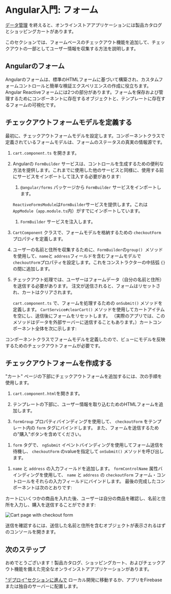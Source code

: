 # Angular入門: フォーム

[データ管理](start/start-data "入門： データ管理") を終えると、オンラインストアアプリケーションには製品カタログとショッピングカートがあります。

このセクションでは、フォームベースのチェックアウト機能を追加して、チェックアウトの一部としてユーザー情報を収集する方法を説明します。

## Angularのフォーム

Angularのフォームは、標準のHTMLフォームに基づいて構築され、カスタムフォームコントロールと簡単な検証エクスペリエンスの作成に役立ちます。 Angular Reactiveフォームには2つの部分があります。フォームを保存および管理するためにコンポーネントに存在するオブジェクトと、テンプレートに存在するフォームの可視化です。

## チェックアウトフォームモデルを定義する

最初に、チェックアウトフォームモデルを設定します。コンポーネントクラスで定義されているフォームモデルは、フォームのステータスの真実の情報源です。

1. `cart.component.ts` を開きます。

1. Angularの `FormBuilder` サービスは、コントロールを生成するための便利な方法を提供します。これまでに使用した他のサービスと同様に、使用する前にサービスをインポートして注入する必要があります:

    1. `@angular/forms` パッケージから `FormBuilder` サービスをインポートします。

      <code-example header="src/app/cart/cart.component.ts" path="getting-started/src/app/cart/cart.component.ts" region="imports">
      </code-example>

      `ReactiveFormsModule`は`FormBuilder`サービスを提供します。これは`AppModule`（`app.module.ts`内）がすでにインポートしています。

    1. `FormBuilder` サービスを注入します。 

      <code-example header="src/app/cart/cart.component.ts" path="getting-started/src/app/cart/cart.component.ts" region="inject-form-builder">
      </code-example>

1. `CartComponent` クラスで、フォームモデルを格納するための `checkoutForm` プロパティを定義します。

    <code-example header="src/app/cart/cart.component.ts" path="getting-started/src/app/cart/cart.component.ts" region="checkout-form">
    </code-example>

1. ユーザーの名前と住所を収集するために、`FormBuilder`の`group() `メソッドを使用して、`name`と `address`フィールドを含むフォームモデルで `checkoutForm`プロパティを設定します。これをコンストラクターの中括弧 `{}`の間に追加します。

    <code-example header="src/app/cart/cart.component.ts" path="getting-started/src/app/cart/cart.component.ts" region="checkout-form-group"></code-example>

1. チェックアウト処理では、ユーザーはフォームデータ（自分の名前と住所）を送信する必要があります。 注文が送信されると、フォームはリセットされ、カートはクリアされます。

    `cart.component.ts` で、フォームを処理するための `onSubmit()` メソッドを定義します。 `CartService#clearCart()` メソッドを使用してカートアイテムを空にし、送信後にフォームをリセットします。 （実際のアプリでは、このメソッドはデータを外部サーバーに送信することもあります。）カートコンポーネント全体を次に示します:

    <code-example header="src/app/cart/cart.component.ts" path="getting-started/src/app/cart/cart.component.ts">
    </code-example>

コンポーネントクラスでフォームモデルを定義したので、ビューにモデルを反映するためのチェックアウトフォームが必要です。

## チェックアウトフォームを作成する

"カート" ページの下部にチェックアウトフォームを追加するには、次の手順を使用します。

1. `cart.component.html`を開きます。

1. テンプレートの下部に、ユーザー情報を取り込むためのHTMLフォームを追加します。

1. `formGroup` プロパティバインディングを使用して、 `checkoutForm` をテンプレート内の `form` タグにバインドします。 また、フォームを送信するための"購入"ボタンを含めてください。

  <code-example header="src/app/cart/cart.component.html" path="getting-started/src/app/cart/cart.component.3.html" region="checkout-form">
  </code-example>

1. `form` タグで、 `ngSubmit` イベントバインディングを使用してフォーム送信を待機し、 `checkoutForm` のvalueを指定して `onSubmit()` メソッドを呼び出します。

  <code-example path="getting-started/src/app/cart/cart.component.html" header="src/app/cart/cart.component.html (cart component template detail)" region="checkout-form-1">
  </code-example>

1. `name` と `address` の入力フィールドを追加します。 `formControlName` 属性バインディングを使用して、 `name` と `address` の `checkoutForm` フォーム・コントロールをそれらの入力フィールドにバインドします。 最後の完成したコンポーネントは次のとおりです:

  <code-example path="getting-started/src/app/cart/cart.component.html" header="src/app/cart/cart.component.html" region="checkout-form-2">
  </code-example>

カートにいくつかの商品を入れた後、ユーザーは自分の商品を確認し、名前と住所を入力し、購入を送信することができます:

<div class="lightbox">
  <img src='generated/images/guide/start/cart-with-items-and-form.png' alt="Cart page with checkout form">
</div>

送信を確認するには、送信した名前と住所を含むオブジェクトが表示されるはずのコンソールを開きます。

## 次のステップ

おめでとうございます！製品カタログ、ショッピングカート、およびチェックアウト機能を備えた完全なオンラインストアアプリケーションがあります。

["デプロイ"セクションに進んで](start/start-deployment "入門： デプロイ") ローカル開発に移動するか、アプリをFirebaseまたは独自のサーバーに配置します。
